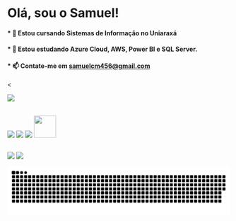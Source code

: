 # Olá, sou o Samuel!

#### * 🔭 Estou cursando Sistemas de Informação no Uniaraxá 
#### * 🌱 Estou estudando Azure Cloud, AWS, Power BI e SQL Server.
#### * 📫 Contate-me em samuelcm456@gmail.com 

<<div align="stretch">
  <a href="https://github.com/samuell2">
  <!--<img height="180em" src="https://github-readme-stats.vercel.app/api?username=samuell2&show_icons=true&theme=white&include_all_commits=true&count_private=true"/> -->
  <img height="180em" src="https://github-readme-stats.vercel.app/api/top-langs/?username=samuell2&layout=compact&langs_count=7&theme=white"/>
</div> 
  
##
 
<div> 
 <target="_blank"><img src="https://img.shields.io/badge/c%23-%23239120.svg?style=for-the-badge&logo=c-sharp&logoColor=white" target="_blank"></a> 
 <target="_blank"><img src="https://shields.io/badge/JavaScript-F7DF1E?logo=JavaScript&logoColor=000&style=flat-square" target="_blank"></a> 
 <target="_blank"><img src="https://img.shields.io/badge/python-3670A0?style=for-the-badge&logo=python&logoColor=ffdd54" target="_blank"></a> 
 <target="_blank"><img height="50em" width="50em" src="https://badgelist.s3.amazonaws.com/u/group/569d488d0499d6a7b700000d/csc191_logo_medium.png" target="_blank"></a> 
</div>
  
  ##
  
  <div>
  <a href = "https://www.linkedin.com/in/samuel-cardoso-06b722216"><img src="https://img.shields.io/badge/LinkedIn-0077B5?style=for-the-badge&logo=linkedin&logoColor=white"></a>
  <a href = "mailto:samuelcm456@gmail.com"><img src="https://img.shields.io/badge/-Gmail-%23333?style=for-the-badge&logo=gmail&logoColor=white" target="_blank"></a>
  
 ![Snake animation](https://github.com/samuell2/samuell2/blob/output/github-contribution-grid-snake.svg)
    
</div>
